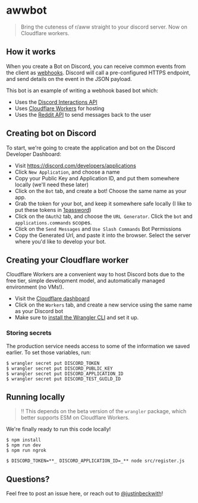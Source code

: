 # awwbot

> Bring the cuteness of r/aww straight to your discord server. Now on Cloudflare workers.

## How it works

When you create a Bot on Discord, you can receive common events from the client as [webhooks](https://discord.com/developers/docs/resources/webhook). Discord will call a pre-configured HTTPS endpoint, and send details on the event in the JSON payload.

This bot is an example of writing a webhook based bot which:

- Uses the [Discord Interactions API](https://discord.com/developers/docs/interactions/receiving-and-responding)
- Uses [Cloudflare Workers](https://workers.cloudflare.com/) for hosting
- Uses the [Reddit API](https://www.reddit.com/dev/api/) to send messages back to the user

## Creating bot on Discord

To start, we're going to create the application and bot on the Discord Developer Dashboard:

- Visit https://discord.com/developers/applications
- Click `New Application`, and choose a name
- Copy your Public Key and Application ID, and put them somewhere locally (we'll need these later)
- Click on the `Bot` tab, and create a bot! Choose the same name as your app.
- Grab the token for your bot, and keep it somewhere safe locally (I like to put these tokens in [1password](https://1password.com/))
- Click on the `OAuth2` tab, and choose the `URL Generator`. Click the `bot` and `applications.commands` scopes.
- Click on the `Send Messages` and `Use Slash Commands` Bot Permissions
- Copy the Generated Url, and paste it into the browser. Select the server where you'd like to develop your bot.

## Creating your Cloudflare worker

Cloudflare Workers are a convenient way to host Discord bots due to the free tier, simple development model, and automatically managed environment (no VMs!).

- Visit the [Cloudflare dashboard](https://dash.cloudflare.com/)
- Click on the `Workers` tab, and create a new service using the same name as your Discord bot
- Make sure to [install the Wrangler CLI](https://developers.cloudflare.com/workers/cli-wrangler/install-update/) and set it up.

### Storing secrets

The production service needs access to some of the information we saved earlier. To set those variables, run:

```
$ wrangler secret put DISCORD_TOKEN
$ wrangler secret put DISCORD_PUBLIC_KEY
$ wrangler secret put DISCORD_APPLICATION_ID
$ wrangler secret put DISCORD_TEST_GUILD_ID
```

## Running locally

> :bangbang: This depends on the beta version of the `wrangler` package, which better supports ESM on Cloudflare Workers.

We're finally ready to run this code locally!

```
$ npm install
$ npm run dev
$ npm run ngrok
```

```
$ DISCORD_TOKEN=**_ DISCORD_APPLICATION_ID=_** node src/register.js
```

## Questions?

Feel free to post an issue here, or reach out to [@justinbeckwith](https://twitter.com/JustinBeckwith)!
